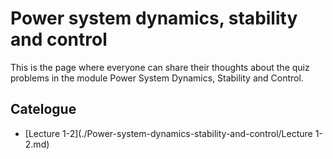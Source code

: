 # Power system dynamics, stability and control

This is the page where everyone can share their thoughts about the quiz problems in the module Power System Dynamics, Stability and Control.

## Catelogue

- [Lecture 1-2](./Power-system-dynamics-stability-and-control/Lecture 1-2.md)
